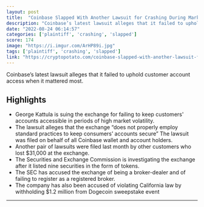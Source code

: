 ```yaml
---
layout: post
title:  "Coinbase Slapped With Another Lawsuit for Crashing During Market Volatility"
description: "Coinbase’s latest lawsuit alleges that it failed to uphold customer account access when it mattered most."
date: "2022-08-24 06:14:57"
categories: ['plaintiff', 'crashing', 'slapped']
score: 174
image: "https://i.imgur.com/ArHP89i.jpg"
tags: ['plaintiff', 'crashing', 'slapped']
link: "https://cryptopotato.com/coinbase-slapped-with-another-lawsuit-for-crashing-during-market-volatility/"
---
```


Coinbase’s latest lawsuit alleges that it failed to uphold customer account access when it mattered most.

## Highlights

- George Kattula is suing the exchange for failing to keep customers' accounts accessible in periods of high market volatility.
- The lawsuit alleges that the exchange “does not properly employ standard practices to keep consumers’ accounts secure” The lawsuit was filed on behalf of all Coinbase wallet and account holders.
- Another pair of lawsuits were filed last month by other customers who lost $31,000 at the exchange.
- The Securities and Exchange Commission is investigating the exchange after it listed nine securities in the form of tokens.
- The SEC has accused the exchange of being a broker-dealer and of failing to register as a registered broker.
- The company has also been accused of violating California law by withholding $1.2 million from Dogecoin sweepstake event

---

